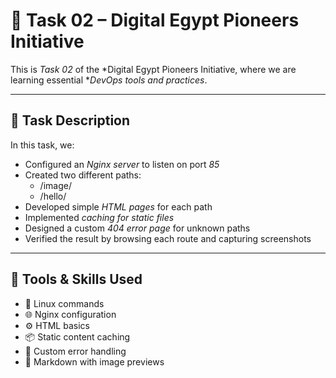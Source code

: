 # 📘 Task 02 – Digital Egypt Pioneers Initiative

This is *Task 02* of the *Digital Egypt Pioneers Initiative, where we are learning essential **DevOps tools and practices*.

---

## 📝 Task Description

In this task, we:

- Configured an *Nginx server* to listen on port *85*
- Created two different paths:
  - /image/
  - /hello/
- Developed simple *HTML pages* for each path
- Implemented *caching for static files*
- Designed a custom *404 error page* for unknown paths
- Verified the result by browsing each route and capturing screenshots

---

## 🔧 Tools & Skills Used

- 🐧 Linux commands
- 🌐 Nginx configuration
- ⚙ HTML basics
- 📦 Static content caching
- 🚫 Custom error handling
- 📸 Markdown with image previews



